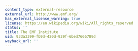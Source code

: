 ```yaml
---
content_type: external-resource
external_url: http://www.emf.org/
has_external_license_warning: true
license: https://en.wikipedia.org/wiki/All_rights_reserved
status: ''
title: The EMF Institute
uid: 933a3399-fb9d-420d-929f-6bed7666789d
wayback_url: ''
---
```

